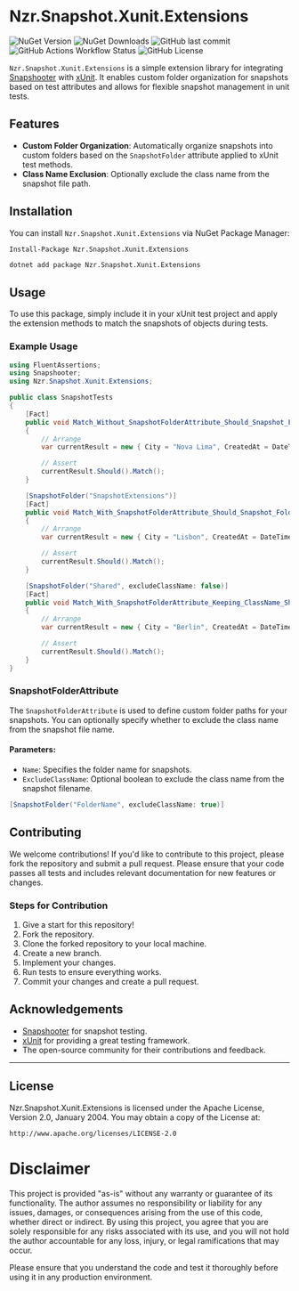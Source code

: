 
# Nzr.Snapshot.Xunit.Extensions

![NuGet Version](https://img.shields.io/nuget/v/Nzr.Snapshot.Xunit.Extensions?link=https%3A%2F%2Fwww.nuget.org%2Fpackages%2FNzr.ToolBox.Core.Single)
![NuGet Downloads](https://img.shields.io/nuget/dt/Nzr.Snapshot.Xunit.Extensions?logoColor=red)
![GitHub last commit](https://img.shields.io/github/last-commit/marionzr/nzr.snapshot.xunit.extensions)
![GitHub Actions Workflow Status](https://img.shields.io/github/actions/workflow/status/marionzr/nzr.snapshot.xunit.extensions/ci.yaml)
![GitHub License](https://img.shields.io/github/license/marionzr/nzr.snapshot.xunit.extensions)

`Nzr.Snapshot.Xunit.Extensions` is a simple extension library for integrating [Snapshooter](https://github.com/TakeScoop/Snapshooter) with [xUnit](https://xunit.net/). It enables custom folder organization for snapshots based on test attributes and allows for flexible snapshot management in unit tests.

## Features

- **Custom Folder Organization**: Automatically organize snapshots into custom folders based on the `SnapshotFolder` attribute applied to xUnit test methods.
- **Class Name Exclusion**: Optionally exclude the class name from the snapshot file path.


## Installation

You can install `Nzr.Snapshot.Xunit.Extensions` via NuGet Package Manager:

```
Install-Package Nzr.Snapshot.Xunit.Extensions
```

```bash
dotnet add package Nzr.Snapshot.Xunit.Extensions
```

## Usage

To use this package, simply include it in your xUnit test project and apply the extension methods to match the snapshots of objects during tests.

### Example Usage

```csharp
using FluentAssertions;
using Snapshooter;
using Nzr.Snapshot.Xunit.Extensions;

public class SnapshotTests
{
    [Fact]
    public void Match_Without_SnapshotFolderAttribute_Should_Snapshot_Folder_In_The_Same_Folder()
    {
        // Arrange
        var currentResult = new { City = "Nova Lima", CreatedAt = DateTimeOffset.Now };

        // Assert
        currentResult.Should().Match();
    }

    [SnapshotFolder("SnapshotExtensions")]
    [Fact]
    public void Match_With_SnapshotFolderAttribute_Should_Snapshot_Folder_In_Specified_Folder()
    {
        // Arrange
        var currentResult = new { City = "Lisbon", CreatedAt = DateTimeOffset.Now };

        // Assert
        currentResult.Should().Match();
    }

    [SnapshotFolder("Shared", excludeClassName: false)]
    [Fact]
    public void Match_With_SnapshotFolderAttribute_Keeping_ClassName_Should_Snapshot_Folder_In_Specified_Folder()
    {
        // Arrange
        var currentResult = new { City = "Berlin", CreatedAt = DateTimeOffset.Now };

        // Assert
        currentResult.Should().Match();
    }
}
```

### SnapshotFolderAttribute

The `SnapshotFolderAttribute` is used to define custom folder paths for your snapshots.
You can optionally specify whether to exclude the class name from the snapshot file name.

#### Parameters:
- `Name`: Specifies the folder name for snapshots.
- `ExcludeClassName`: Optional boolean to exclude the class name from the snapshot filename.

```csharp
[SnapshotFolder("FolderName", excludeClassName: true)]
```

## Contributing

We welcome contributions! If you'd like to contribute to this project, please fork the repository and submit a pull request. Please ensure that your code passes all tests and includes relevant documentation for new features or changes.

### Steps for Contribution

1. Give a start for this repository!
2. Fork the repository.
3. Clone the forked repository to your local machine.
4. Create a new branch.
5. Implement your changes.
6. Run tests to ensure everything works.
7. Commit your changes and create a pull request.

## Acknowledgements

- [Snapshooter](https://github.com/Snapshooter/Snapshooter) for snapshot testing.
- [xUnit](https://xunit.net/) for providing a great testing framework.
- The open-source community for their contributions and feedback.

---

## License
Nzr.Snapshot.Xunit.Extensions is licensed under the Apache License, Version 2.0, January 2004. You may obtain a copy of the License at:

```
http://www.apache.org/licenses/LICENSE-2.0
```

# Disclaimer

This project is provided "as-is" without any warranty or guarantee of its functionality. The author assumes no responsibility or liability for any issues, damages, or consequences arising from the use of this code, whether direct or indirect. By using this project, you agree that you are solely responsible for any risks associated with its use, and you will not hold the author accountable for any loss, injury, or legal ramifications that may occur.

Please ensure that you understand the code and test it thoroughly before using it in any production environment.
